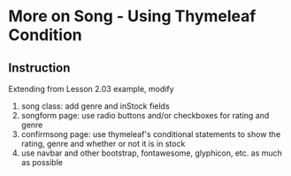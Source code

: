 # More on Song - Using Thymeleaf Condition

Instruction
-----------

Extending from Lesson 2.03 example, modify

1. song class:  add genre and inStock fields
2. songform page: use radio buttons and/or checkboxes for rating and genre
3. confirmsong page: use thymeleaf's conditional statements to show the rating, genre and whether or not it is in stock
4. use navbar and other bootstrap, fontawesome, glyphicon, etc. as much as possible  